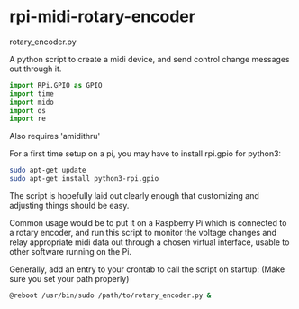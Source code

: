 # rpi-midi-rotary-encoder

rotary_encoder.py

A python script to create a midi device, and send control change messages out through it.

```python
import RPi.GPIO as GPIO
import time
import mido
import os
import re
```

Also requires 'amidithru'

For a first time setup on a pi, you may have to install rpi.gpio for python3:

```bash
sudo apt-get update
sudo apt-get install python3-rpi.gpio 
```

The script is hopefully laid out clearly enough that customizing and adjusting things should be easy.

Common usage would be to put it on a Raspberry Pi which is connected to a rotary encoder, and run this script to monitor the voltage changes and relay appropriate midi data out through a chosen virtual interface, usable to other software running on the Pi.

Generally, add an entry to your crontab to call the script on startup:
(Make sure you set your path properly)

```bash
@reboot /usr/bin/sudo /path/to/rotary_encoder.py &
```
